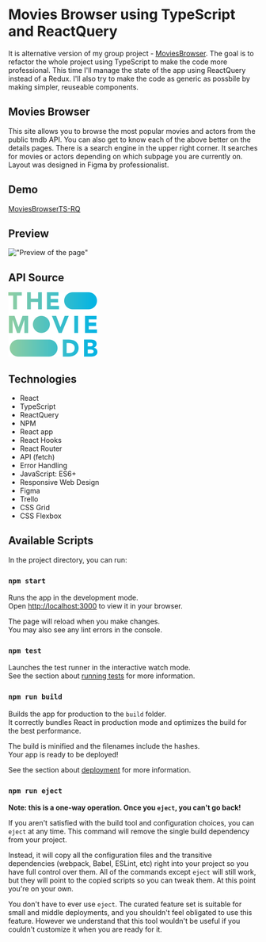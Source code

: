 # Movies Browser using TypeScript and ReactQuery

It is alternative version of my group project - [MoviesBrowser](https://kaniewskisoftware.github.io/movie-browser/). The goal is to refactor the whole project using TypeScript to make the code more professional. This time I'll manage the state of the app using ReactQuery instead of a Redux. I'll also try to make the code as generic as possbile by making simpler, reuseable components.

## Movies Browser

This site allows you to browse the most popular movies and actors from the public tmdb API. You can also get to know each of the above better on the details pages. There is a search engine in the upper right corner. It searches for movies or actors depending on which subpage you are currently on. Layout was designed in Figma by professionalist.

## Demo

[MoviesBrowserTS-RQ](https://kaniewskisoftware.github.io/movies-browser-ts-rq/)

## Preview

!["Preview of the page"](animation.gif)

## API Source

[![TMDB](tmdblogo.png)](https://www.themoviedb.org/)
## Technologies

- React
- TypeScript
- ReactQuery
- NPM
- React app
- React Hooks
- React Router
- API (fetch)
- Error Handling
- JavaScript: ES6+
- Responsive Web Design
- Figma
- Trello
- CSS Grid
- CSS Flexbox

## Available Scripts

In the project directory, you can run:

### `npm start`

Runs the app in the development mode.\
Open [http://localhost:3000](http://localhost:3000) to view it in your browser.

The page will reload when you make changes.\
You may also see any lint errors in the console.

### `npm test`

Launches the test runner in the interactive watch mode.\
See the section about [running tests](https://facebook.github.io/create-react-app/docs/running-tests) for more information.

### `npm run build`

Builds the app for production to the `build` folder.\
It correctly bundles React in production mode and optimizes the build for the best performance.

The build is minified and the filenames include the hashes.\
Your app is ready to be deployed!

See the section about [deployment](https://facebook.github.io/create-react-app/docs/deployment) for more information.

### `npm run eject`

**Note: this is a one-way operation. Once you `eject`, you can't go back!**

If you aren't satisfied with the build tool and configuration choices, you can `eject` at any time. This command will remove the single build dependency from your project.

Instead, it will copy all the configuration files and the transitive dependencies (webpack, Babel, ESLint, etc) right into your project so you have full control over them. All of the commands except `eject` will still work, but they will point to the copied scripts so you can tweak them. At this point you're on your own.

You don't have to ever use `eject`. The curated feature set is suitable for small and middle deployments, and you shouldn't feel obligated to use this feature. However we understand that this tool wouldn't be useful if you couldn't customize it when you are ready for it.
